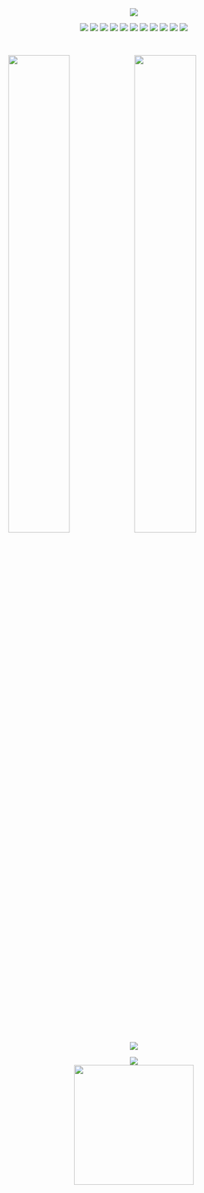 <div align="center">
  <img src ="https://capsule-render.vercel.app/api?type=waving&color=auto&height=160&section=header&text=Jihoo&fontSize=50"/> 
  </div>

<p>
<div align="center">
<img src ="http://img.shields.io/badge/-MyPortfolio-black?style=flat-square&link=https://j1h00.github.io/portfolio/"/> 
<img src ="https://img.shields.io/badge/Python-3776AB.svg?&style=flat-square&logo=Python&logoColor=white"/> 
<img src="https://img.shields.io/badge/html-E34F26?style=flat-square&logo=html5&logoColor=white">
<img src="https://img.shields.io/badge/css-1572B6?style=flat-square&logo=css3&logoColor=white">
<img src="https://img.shields.io/badge/javascript-F7DF1E?style=flat-square&logo=javascript&logoColor=black">
<img src="https://img.shields.io/badge/vue-4479A1?style=flat-square&logo=vue&logoColor=white">
<img src="https://img.shields.io/badge/react-61DAFB?style=flat-square&logo=react&logoColor=black">
<img src="https://img.shields.io/badge/next-4479A1?style=flat-square&logo=next&logoColor=white">
<img src="https://img.shields.io/badge/linux-FCC624?style=flat-square&logo=linux&logoColor=black">
<img src="https://img.shields.io/badge/JAVA-007396?style=flat-square&logo=java&logoColor=white">
<img src="https://img.shields.io/badge/mysql-4479A1?style=flat-square&logo=mysql&logoColor=white">
</div>
</p>

<br/>
<p align="left">
  <img width="49.5%" src="https://github-readme-stats.vercel.app/api?username=j1h00&show_icons=true&theme=radical&hide_border=true" />
  <img width="49.5%" src="https://github-readme-streak-stats.herokuapp.com/?user=j1h00&theme=radical&hide_border=true" />
</p>
<br>

<p align="center">
  <img src="http://mazassumnida.wtf/api/generate_badge?boj=j1h00" />
</p>

<div align="center">
  <a href="https://open.spotify.com/user/63JU4kHsgytIKkSM4tedme">
    <img src="https://readme-spotify-tingz.vercel.app/api/now-playing">
  </a>
</div>
<div align="center">
  <a href="https://open.spotify.com/user/6s6pbtefezpookh8gwnkko15v">
    <img src="https://spotify-readme-theta-virid.vercel.app/api?scan=true&theme=dark" width="240px">
  </a>
</div>
<!--


```python
class J1h00():
    
  def __init__(self):
    self.name = "J1h00 Park";
    self.username = "J1h00";
    self.location = "Seoul, Korea";
    self.web = "https://abhigyantrips.dev";
  
  def __str__(self):
    return self.name
if __name__ == '__main__':
    me = J1h00()
```
-->
